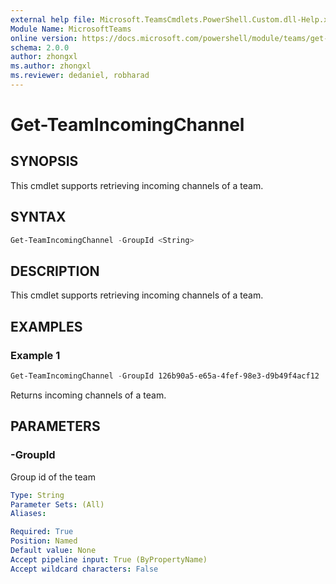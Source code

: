 ```yaml
---
external help file: Microsoft.TeamsCmdlets.PowerShell.Custom.dll-Help.xml
Module Name: MicrosoftTeams
online version: https://docs.microsoft.com/powershell/module/teams/get-teamincomingchannel
schema: 2.0.0
author: zhongxl
ms.author: zhongxl
ms.reviewer: dedaniel, robharad
---
```


# Get-TeamIncomingChannel

## SYNOPSIS
This cmdlet supports retrieving incoming channels of a team.

## SYNTAX
```PowerShell
Get-TeamIncomingChannel -GroupId <String>
```

## DESCRIPTION
This cmdlet supports retrieving incoming channels of a team.

## EXAMPLES

### Example 1
```PowerShell
Get-TeamIncomingChannel -GroupId 126b90a5-e65a-4fef-98e3-d9b49f4acf12
```

Returns incoming channels of a team.

## PARAMETERS

### -GroupId
Group id of the team

```yaml
Type: String
Parameter Sets: (All)
Aliases:

Required: True
Position: Named
Default value: None
Accept pipeline input: True (ByPropertyName)
Accept wildcard characters: False
```